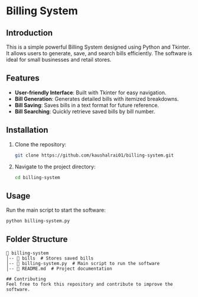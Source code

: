 # Billing System

## Introduction
This is a simple powerful Billing System designed using Python and Tkinter. It allows users to generate, save, and search bills efficiently. The software is ideal for small businesses and retail stores.

## Features
- **User-friendly Interface**: Built with Tkinter for easy navigation.
- **Bill Generation**: Generates detailed bills with itemized breakdowns.
- **Bill Saving**: Saves bills in a text format for future reference.
- **Bill Searching**: Quickly retrieve saved bills by bill number.

## Installation
1. Clone the repository:
   ```sh
   git clone https://github.com/kaushalrai01/billing-system.git
   ```
2. Navigate to the project directory:
   ```sh
   cd billing-system
   ```

## Usage
Run the main script to start the software:
```sh
python billing-system.py
```

## Folder Structure
```
📂 billing-system
│-- 📂 bills  # Stores saved bills
│-- 📜 billing-system.py  # Main script to run the software
│-- 📜 README.md  # Project documentation

## Contributing
Feel free to fork this repository and contribute to improve the software.
